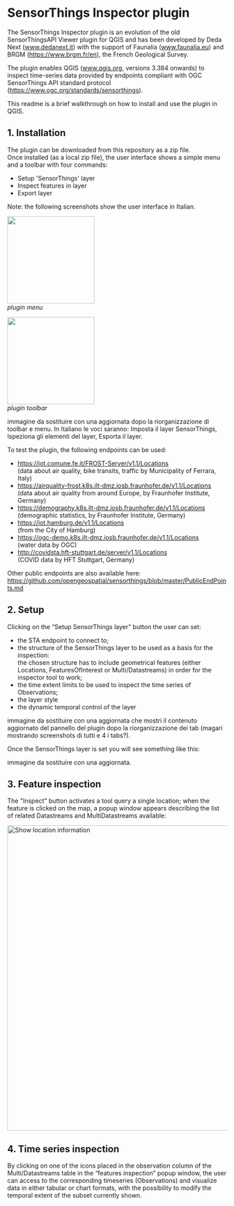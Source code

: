 # SensorThings Inspector plugin

The SensorThings Inspector plugin is an evolution of the old SensorThingsAPI Viewer plugin for QGIS and has been developed by Deda Next (www.dedanext.it) with the support of Faunalia (www.faunalia.eu) and BRGM (https://www.brgm.fr/en), the French Geological Survey.

The plugin enables QGIS (www.qgis.org, versions 3.384 onwards) to inspect time-series data provided by endpoints compliant with OGC SensorThings API standard protocol (https://www.ogc.org/standards/sensorthings).

This readme is a brief walkthrough on how to install and use the plugin in QGIS.

## 1. Installation<br>
The plugin can be downloaded from this repository as a zip file.<br>Once installed (as a local zip file), the user interface shows a simple menu and a toolbar with four commands:

- Setup 'SensorThings' layer
- Inspect features in layer
- Export layer

Note: the following screenshots show the user interface in Italian.

<p>
  <img width="200" src="https://github.com/user-attachments/assets/51e59d1f-5599-4c0e-90f9-49654107ff4c" />
  <br>
  <em>plugin menu</em>
</p>

<p>
  <img width="200" src="https://github.com/user-attachments/assets/4b8a5140-cc5b-4eb9-8329-35639ec5964c" />
  <br>
  <em>plugin toolbar</em>
</p>

immagine da sostituire con una aggiornata dopo la riorganizzazione di toolbar e menu.
In Italiano le voci saranno: Imposta il layer SensorThings, Ispeziona gli elementi del layer, Esporta il layer.

To test the plugin, the following endpoints can be used:

- https://iot.comune.fe.it/FROST-Server/v1.1/Locations <br>(data about air quality, bike transits, traffic by Municipality of Ferrara, Italy)
- https://airquality-frost.k8s.ilt-dmz.iosb.fraunhofer.de/v1.1/Locations <br>(data about air quality from around Europe, by Fraunhofer Institute, Germany)
- https://demography.k8s.ilt-dmz.iosb.fraunhofer.de/v1.1/Locations <br>(demographic statistics, by Fraunhofer Institute, Germany)
- https://iot.hamburg.de/v1.1/Locations <br>(from the City of Hamburg)
- https://ogc-demo.k8s.ilt-dmz.iosb.fraunhofer.de/v1.1/Locations <br>(water data by OGC)
- http://covidsta.hft-stuttgart.de/server/v1.1/Locations <br>(COVID data by HFT Stuttgart, Germany)

Other public endpoints are also available here: <br>https://github.com/opengeospatial/sensorthings/blob/master/PublicEndPoints.md

## 2. Setup<br>
Clicking on the “Setup SensorThings layer” button the user can set:
- the STA endpoint to connect to;
- the structure of the SensorThings layer to be used as a basis for the inspection:<br>
  the chosen structure has to include geometrical features (either Locations, FeaturesOfInterest or Multi/Datastreams) in order for the inspector tool to work;
- the time extent limits to be used to inspect the time series of Observations; 
- the layer style
- the dynamic temporal control of the layer

immagine da sostituire con una aggiornata che mostri il contenuto aggiornato del pannello del plugin dopo la riorganizzazione dei tab (magari mostrando screenshots di tutti e 4 i tabs?).

Once the SensorThings layer is set you will see something like this:
 
immagine da sostituire con una aggiornata.

## 3. Feature inspection<br>
The "Inspect" button activates a tool query a single location; when the feature is clicked on the map, a popup window appears describing the list of related Datastreams and MultiDatastreams available:

<img width="700" alt="Show location information" src="https://github.com/user-attachments/assets/e744f075-a903-4404-8eef-e03a74bfb712" />

## 4. Time series inspection<br>
By clicking on one of  the icons placed in the observation column of the Multi/Datastreams table in the “features inspection” popup window, the user can access to the corresponding timeseries (Observations) and visualize data in either tabular or chart formats, with the possibility to modify the temporal extent of the subset currently shown.

